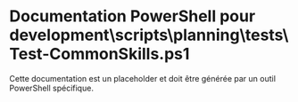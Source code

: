 # Documentation PowerShell pour development\scripts\planning\tests\Test-CommonSkills.ps1

Cette documentation est un placeholder et doit être générée par un outil PowerShell spécifique.
